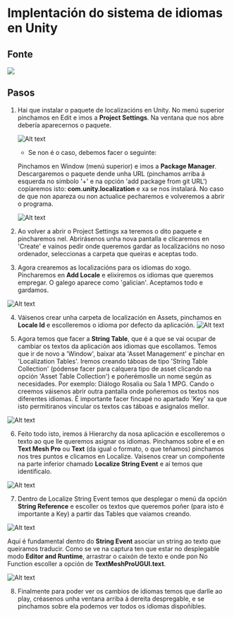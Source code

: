 # Implentación do sistema de idiomas en Unity

## Fonte

[![](../images/captura-video.png)](https://www.youtube.com/watch?v=F7c6acaxHkk)


## Pasos

1. Hai que instalar o paquete de localizacións en Unity. No menú superior pinchamos en Edit e imos a **Project Settings**. Na ventana que nos abre debería aparecernos o paquete.
    
    ![Alt text](../images/project-settings.png)

    - Se non é o caso, debemos facer o seguinte:

    Pinchamos en Window (menú superior) e imos a **Package Manager**. Descargaremos o paquete dende unha URL (pinchamos arriba á esquerda no símbolo '+' e na opción 'add package from git URL') copiaremos isto: **com.unity.localization** e xa se nos instalará. No caso de que non apareza ou non actualice pecharemos e volveremos a abrir o programa.

    ![Alt text](../images/paquete-localizacion.webp)

2. Ao volver a abrir o Project Settings xa teremos o dito paquete e pincharemos nel. Abrirásenos unha nova pantalla e clicaremos en 'Create' e vainos pedir onde queremos gardar as localizacións no noso ordenador, seleccionas a carpeta que queiras e aceptas todo.

3. Agora crearemos as localizacións para os idiomas do xogo. Pincharemos en **Add Locale** e elixiremos os idiomas que queremos empregar. O galego aparece como 'galician'. Aceptamos todo e gardamos.

  ![Alt text](../images/escolla-idiomas.png)

4. Váisenos crear unha carpeta de localización en Assets, pinchamos en **Locale Id** e escolleremos o idioma por defecto da aplicación.
![Alt text](../images/locale-id.png)

5. Agora temos que facer a **String Table**, que é a que se vai ocupar de cambiar os textos da aplicación aos idiomas que escollamos. Temos que ir de novo a 'Window', baixar ata 'Asset Management' e pinchar en 'Localization Tables'. Iremos creando táboas de tipo 'String Table Collection' (pódense facer para calquera tipo de asset clicando na opción 'Asset Table Collection') e poñerémoslle un nome según as necesidades. Por exemplo: Diálogo Rosalia ou Sala 1 MPG. Cando o creemos váisenos abrir outra pantalla onde poñeremos os textos nos diferentes idiomas. É importante facer fincapé no apartado 'Key' xa que isto permitiranos vincular os textos cas táboas e asignalos mellor.

![Alt text](../images/string-table.png)

6. Feito todo isto, iremos á Hierarchy da nosa aplicación e escolleremos o texto ao que lle queremos asignar os idiomas. Pinchamos sobre el e en **Text Mesh Pro** ou **Text** (da igual o formato, o que teñamos) pinchamos nos tres puntos e clicamos en Localize. Vaisenos crear un compoñente na parte inferior chamado **Localize String Event** e aí temos que identificalo.

![Alt text](../images/localize-string-event.png)

7. Dentro de Localize String Event temos que desplegar o menú da opción **String Reference** e escoller os textos que queremos poñer (para isto é importante a Key) a partir das Tables que vaiamos creando.

![Alt text](../images/string-reference.png)

Aquí é fundamental dentro do **String Event** asociar un string ao texto que queiramos traducir. Como se ve na captura ten que estar no desplegable modo **Editor and Runtime**, arrastrar o caixón de texto e onde pon No Function escoller a opción de **TextMeshProUGUI.text**.

![Alt text](../images/string-localization.png)

8. Finalmente para poder ver os cambios de idiomas temos que darlle ao play, créasenos unha ventana arriba á dereita despregable, e se pinchamos sobre ela podemos ver todos os idiomas dispoñibles.



